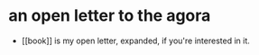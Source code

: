 # an open letter to the agora

- [[book]] is my open letter, expanded, if you're interested in it.

